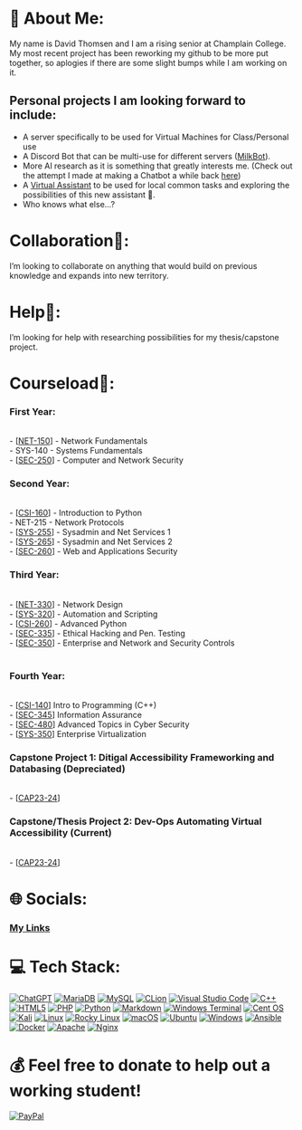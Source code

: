 # 💫 About Me:
My name is David Thomsen and I am a rising senior at Champlain College. My most recent project has been reworking my github to be more put together, so aplogies if there are some slight bumps while I am working on it. 
<br>

## Personal projects I am looking forward to include:
- A server specifically to be used for Virtual Machines for Class/Personal use
- A Discord Bot that can be multi-use for different servers ([MilkBot](https://github.com/dthomsen116/MilkBot)).
- More AI research as it is something that greatly interests me. (Check out the attempt I made at making a Chatbot a while back [here](https://github.com/dthomsen116/ChatBotAttempt))
- A [Virtual Assistant](https://github.com/dthomsen116/Virt-Assistant) to be used for local common tasks and exploring the possibilities of this new assistant 🤖. 
- Who knows what else...?

# Collaboration👯: 
I’m looking to collaborate on anything that would build on previous knowledge and expands into new territory. 

# Help🤝:
I’m looking for help with researching possibilities for my thesis/capstone project. 

# Courseload🌱:

### First Year:

<br>- [[NET-150](https://github.com/dthomsen116/NET150/wiki)] - Network Fundamentals
<br>- SYS-140 - Systems Fundamentals
<br>- [[SEC-250](https://github.com/dthomsen116/SEC-250/tree/main)] - Computer and Network Security

### Second Year:

<br>- [[CSI-160](https://github.com/dthomsen116/CSI-160/tree/main)] - Introduction to Python
<br>- NET-215 - Network Protocols
<br>- [[SYS-255](https://github.com/dthomsen116/SYS-255)] - Sysadmin and Net Services 1
<br>- [[SYS-265](https://github.com/dthomsen116/SYS-265)] - Sysadmin and Net Services 2
<br>- [[SEC-260](https://github.com/dthomsen116/SEC-260)] - Web and Applications Security

### Third Year:

<br>- [[NET-330](https://github.com/dthomsen116/NET-330)] - Network Design
<br>- [[SYS-320](https://github.com/dthomsen116/SYS-320)] - Automation and Scripting
<br>- [[CSI-260](https://github.com/dthomsen116/CSI-260/tree/main)] - Advanced Python
<br>- [[SEC-335](https://github.com/dthomsen116/SEC-335/wiki)] - Ethical Hacking and Pen. Testing
<br>- [[SEC-350](https://github.com/dthomsen116/SEC-350/wiki)] - Enterprise and Network and Security Controls<br><br>

### Fourth Year:

<br>- [[CSI-140](https://github.com/dthomsen116/CSI-140)] Intro to Programming (C++)
<br>- [[SEC-345](https://github.com/dthomsen116/SEC-345)] Information Assurance 
<br>- [[SEC-480](https://github.com/dthomsen116/SEC-480)] Advanced Topics in Cyber Security
<br>- [[SYS-350](https://github.com/dthomsen116/SYS-350)] Enterprise Virtualization

### Capstone Project 1: Ditigal Accessibility Frameworking and Databasing (Depreciated)
<br>- [[CAP23-24](https://github.com/dthomsen116/Capstone23-24)]
### Capstone/Thesis Project 2: Dev-Ops Automating Virtual Accessibility (Current)
<br>- [[CAP23-24](https://github.com/dthomsen116/AccessibilityAutomation)]


# 🌐 Socials:
### [My Links](https://linktr.ee/dthomsen)


# 💻 Tech Stack:
[![ChatGPT](https://img.shields.io/badge/chatGPT-74aa9c?style=for-the-badge&logo=openai&logoColor=white)](https://img.shields.io/badge/chatGPT-74aa9c?style=for-the-badge&logo=openai&logoColor=white)
[![MariaDB](https://img.shields.io/badge/MariaDB-003545?style=for-the-badge&logo=mariadb&logoColor=white)](https://img.shields.io/badge/MariaDB-003545?style=for-the-badge&logo=mariadb&logoColor=white)
[![MySQL](https://img.shields.io/badge/mysql-%2300000f.svg?style=for-the-badge&logo=mysql&logoColor=white)](https://img.shields.io/badge/mysql-%2300000f.svg?style=for-the-badge&logo=mysql&logoColor=white)
[![CLion](https://img.shields.io/badge/CLion-black?style=for-the-badge&logo=clion&logoColor=white)](https://img.shields.io/badge/CLion-black?style=for-the-badge&logo=clion&logoColor=white)
[![Visual Studio Code](https://img.shields.io/badge/Visual%20Studio%20Code-0078d7.svg?style=for-the-badge&logo=visual-studio-code&logoColor=white)](https://img.shields.io/badge/Visual%20Studio%20Code-0078d7.svg?style=for-the-badge&logo=visual-studio-code&logoColor=white)
[![C++](https://img.shields.io/badge/c++-%2300599C.svg?style=for-the-badge&logo=c%2B%2B&logoColor=white)](https://img.shields.io/badge/c++-%2300599C.svg?style=for-the-badge&logo=c%2B%2B&logoColor=white)
[![HTML5](https://img.shields.io/badge/html5-%23E34F26.svg?style=for-the-badge&logo=html5&logoColor=white)](https://img.shields.io/badge/html5-%23E34F26.svg?style=for-the-badge&logo=html5&logoColor=white)
[![PHP](https://img.shields.io/badge/php-%23777BB4.svg?style=for-the-badge&logo=php&logoColor=white)](https://img.shields.io/badge/php-%23777BB4.svg?style=for-the-badge&logo=php&logoColor=white)
[![Python](https://img.shields.io/badge/python-3670A0?style=for-the-badge&logo=python&logoColor=ffdd54)](https://img.shields.io/badge/python-3670A0?style=for-the-badge&logo=python&logoColor=ffdd54)
[![Markdown](https://img.shields.io/badge/markdown-%23000000.svg?style=for-the-badge&logo=markdown&logoColor=white)](https://img.shields.io/badge/markdown-%23000000.svg?style=for-the-badge&logo=markdown&logoColor=white)
[![Windows Terminal](https://img.shields.io/badge/Windows%20Terminal-%234D4D4D.svg?style=for-the-badge&logo=windows-terminal&logoColor=white)](https://img.shields.io/badge/Windows%20Terminal-%234D4D4D.svg?style=for-the-badge&logo=windows-terminal&logoColor=white)
[![Cent OS](https://img.shields.io/badge/cent%20os-002260?style=for-the-badge&logo=centos&logoColor=F0F0F0)](https://img.shields.io/badge/cent%20os-002260?style=for-the-badge&logo=centos&logoColor=F0F0F0)
[![Kali](https://img.shields.io/badge/Kali-268BEE?style=for-the-badge&logo=kalilinux&logoColor=white)](https://img.shields.io/badge/Kali-268BEE?style=for-the-badge&logo=kalilinux&logoColor=white)
[![Linux](https://img.shields.io/badge/Linux-FCC624?style=for-the-badge&logo=linux&logoColor=black)](https://img.shields.io/badge/Linux-FCC624?style=for-the-badge&logo=linux&logoColor=black)
[![Rocky Linux](https://img.shields.io/badge/-Rocky%20Linux-%2310B981?style=for-the-badge&logo=rockylinux&logoColor=white)](https://img.shields.io/badge/-Rocky%20Linux-%2310B981?style=for-the-badge&logo=rockylinux&logoColor=white)
[![macOS](https://img.shields.io/badge/mac%20os-000000?style=for-the-badge&logo=macos&logoColor=F0F0F0)](https://img.shields.io/badge/mac%20os-000000?style=for-the-badge&logo=macos&logoColor=F0F0F0)
[![Ubuntu](https://img.shields.io/badge/Ubuntu-E95420?style=for-the-badge&logo=ubuntu&logoColor=white)](https://img.shields.io/badge/Ubuntu-E95420?style=for-the-badge&logo=ubuntu&logoColor=white)
[![Windows](https://img.shields.io/badge/Windows-0078D6?style=for-the-badge&logo=windows&logoColor=white)](https://img.shields.io/badge/Windows-0078D6?style=for-the-badge&logo=windows&logoColor=white)
[![Ansible](https://img.shields.io/badge/ansible-%231A1918.svg?style=for-the-badge&logo=ansible&logoColor=white)](https://img.shields.io/badge/ansible-%231A1918.svg?style=for-the-badge&logo=ansible&logoColor=white)
[![Docker](https://img.shields.io/badge/docker-%230db7ed.svg?style=for-the-badge&logo=docker&logoColor=white)](https://img.shields.io/badge/docker-%230db7ed.svg?style=for-the-badge&logo=docker&logoColor=white)
[![Apache](https://img.shields.io/badge/apache-%23D42029.svg?style=for-the-badge&logo=apache&logoColor=white)](https://img.shields.io/badge/apache-%23D42029.svg?style=for-the-badge&logo=apache&logoColor=white)
[![Nginx](https://img.shields.io/badge/nginx-%23009639.svg?style=for-the-badge&logo=nginx&logoColor=white)](https://img.shields.io/badge/nginx-%23009639.svg?style=for-the-badge&logo=nginx&logoColor=white)



# 💰 Feel free to donate to help out a working student!
[![PayPal](https://img.shields.io/badge/PayPal-00457C?style=for-the-badge&logo=paypal&logoColor=white)](https://paypal.me/DavidThomsen116?country.x=US&locale.x=en_US) 


  
<!-- Generated with GPRM ( https://gprm.itsvg.in ) -->
